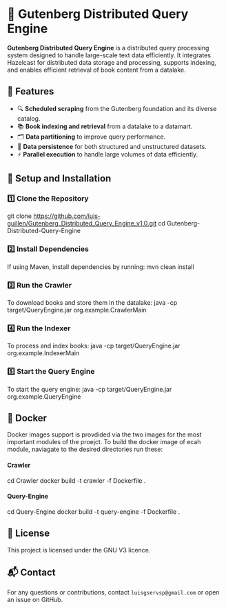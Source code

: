# 🚀 Gutenberg Distributed Query Engine

**Gutenberg Distributed Query Engine** is a distributed query processing system designed to handle large-scale text data efficiently. It integrates Hazelcast for distributed data storage and processing, supports indexing, and enables efficient retrieval of book content from a datalake.

## 📌 Features
- 🔍 **Scheduled scraping** from the Gutenberg foundation and its diverse catalog.
- 📚 **Book indexing and retrieval** from a datalake to a datamart.
- 🗂️ **Data partitioning** to improve query performance.
- 💾 **Data persistence** for both structured and unstructured datasets.
- ⚡ **Parallel execution** to handle large volumes of data efficiently.

## 🔧 Setup and Installation

### 1️⃣ Clone the Repository
git clone https://github.com/luis-guillen/Gutenberg_Distributed_Query_Engine_v1.0.git
cd Gutenberg-Distributed-Query-Engine

### 2️⃣ Install Dependencies

If using Maven, install dependencies by running:
mvn clean install

### 3️⃣ Run the Crawler

To download books and store them in the datalake:
java -cp target/QueryEngine.jar org.example.CrawlerMain

### 4️⃣ Run the Indexer

To process and index books:
java -cp target/QueryEngine.jar org.example.IndexerMain

### 5️⃣ Start the Query Engine

To start the query engine:
java -cp target/QueryEngine.jar org.example.QueryEngine

## 🐳 Docker
Docker images support is provdided via the two images for the most important modules of the proejct.
To build the docker image of ecah module, naviagate to the desired directories run these:
#### Crawler
cd Crawler
docker build -t crawler -f Dockerfile .

#### Query-Engine
cd Query-Engine
docker build -t query-engine -f Dockerfile .


## 📜 License

This project is licensed under the GNU V3 licence.

## 📬 Contact

For any questions or contributions, contact `luisgservsp@gmail.com` or open an issue on GitHub.
